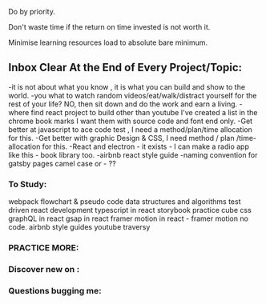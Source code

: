 
 Do by priority.   
 
 Don't waste time if the return on time invested is not worth it.
 
 Minimise learning resources load to absolute bare minimum. 

## Inbox Clear At the End of Every Project/Topic:
 -it is not about what you know , it is what you can build and show to the world. 
-you what to watch random videos/eat/walk/distract yourself for the rest of your life?
NO, then sit down and do the work and earn a living.
-where find react project to build other than youtube 
I've created a list in the chrome book marks 
I want them with source code and font end only. 
-Get better at javascript to ace code test , I need a method/plan/time allocation for this.
-Get better with graphic Design & CSS, I need method / plan /time-allocation for this.
-React and electron - it exists - I can make a radio app like this - book library too.
-airbnb react style guide
-naming convention for gatsby pages camel case or - ??

### To Study:

webpack
flowchart & pseudo code
data structures and algorithms
test driven react development
typescript in react 
storybook
practice cube css
graphQL in react
gsap in react
framer motion in react - framer motion no code. 
airbnb style guides youtube traversy 

### PRACTICE MORE:



### Discover new on :




### Questions bugging me:





